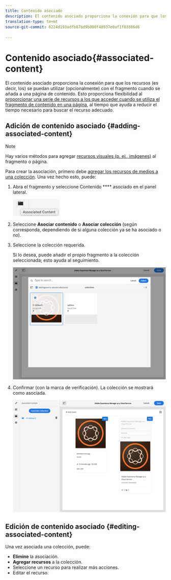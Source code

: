 ```yaml
---
title: Contenido asociado
description: El contenido asociado proporciona la conexión para que los recursos se puedan utilizar (opcionalmente) con el fragmento cuando se añada a una página de contenido.
translation-type: tm+mt
source-git-commit: 6224d193adfb87bd9b080f48937e0af1f03386d6

---
```



# Contenido asociado{#associated-content}

El contenido asociado proporciona la conexión para que los recursos (es decir, los) se puedan utilizar (opcionalmente) con el fragmento cuando se añada a una página de contenido. Esto proporciona flexibilidad al [proporcionar una serie de recursos a los que acceder cuando se utiliza el fragmento de contenido en una página](/help/sites-cloud/authoring/fundamentals/content-fragments.md#using-associated-content), al tiempo que ayuda a reducir el tiempo necesario para buscar el recurso adecuado.

## Adición de contenido asociado {#adding-associated-content}

>[!NOTE]
>
>Hay varios métodos para agregar [recursos visuales (p. ej., imágenes)](/help/assets/content-fragments/content-fragments.md#fragments-with-visual-assets) al fragmento o página.

Para crear la asociación, primero debe [agregar los recursos de medios a una colección](/help/assets/manage-collections.md). Una vez hecho esto, puede:

1. Abra el fragmento y seleccione Contenido **** asociado en el panel lateral.

   ![Contenido asociado](assets/cfm-assoc-content-01.png)

2. Seleccione **Asociar contenido** o **Asociar colección** (según corresponda, dependiendo de si alguna colección ya se ha asociado o no).
3. Seleccione la colección requerida.

   Si lo desea, puede añadir el propio fragmento a la colección seleccionada; esto ayuda al seguimiento.

   ![Seleccionar colección](assets/cfm-assoc-content-02.png)

4. Confirmar (con la marca de verificación). La colección se mostrará como asociada.

   ![cfm-6420-05](assets/cfm-assoc-content-03.png)

## Edición de contenido asociado {#editing-associated-content}

Una vez asociada una colección, puede:

* **Elimine** la asociación.
* **Agregar recursos** a la colección.
* Seleccione un recurso para realizar más acciones.
* Editar el recurso.

